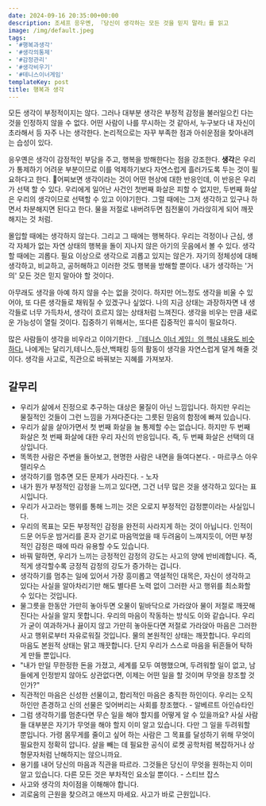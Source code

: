 ```yaml
---
date: 2024-09-16 20:35:00+00:00
description: 조세프 응우옌, 『당신이 생각하는 모든 것을 믿지 말라』를 읽고
image: /img/default.jpeg
tags:
- '#행복과생각'
- '#생각의통제'
- '#감정관리'
- '#생각비우기'
- '#테니스이너게임'
templateKey: post
title: 행복과 생각
---
```


모든 생각이 부정적이지는 않다. 그러나 대부분 생각은 부정적 감정을 불러일으킨 다는 것을 인정하지 않을 수 없다. 어떤 사람이 나를 무시하는 것 같아서, 누구보다 내 자신이 초라해서 등 자주 나는 생각한다. 논리적으로는 자꾸 부족한 점과 아쉬운점을 찾아내려는 습성이 있다.

응우옌은 생각이 감정적인 부담을 주고, 행복을 방해한다는 점을 강조한다. **생각**은 우리가 통제하기 어려운 부분이므로 이를 억제하기보다 자연스럽게 흘러가도록 두는 것이 필요하다고 한다. 어찌보면 생각이라는 것이 어떤 현상에 대한 반응인데, 이 반응은 우리가 선택 할 수 있다. 우리에게 일어난 사건인 첫번째 화살은 피할 수 없지만, 두번째 화살은 우리의 생각이므로 선택할 수 있고 이야기한다. 그럴 때에는 그저 생각하고 있구나 하면서 차분해지면 된다고 한다. 물을 저절로 내버려두면 침전물이 가라앉히게 되어 깨끗해지는 것 처럼.

몰입할 때에는 생각하지 않는다. 그리고 그 때에는 행복하다. 우리는 걱정이나 근심, 생각 자체가 없는 자연 상태의 행복을 돌이 지나지 않은 아기의 웃음에서 볼 수 있다. 생각할 때에는 괴롭다. 필요 이상으로 생각으로 괴롭고 있지는 않은가. 자기의 정체성에 대해 생각하고, 비교하고, 공허해하고 이러한 것도 행복을 방해할 뿐이다. 내가 생각하는 '거의' 모든 것은 믿지 말아야 할 것이다.

아무래도 생각을 아예 하지 않을 수는 없을 것이다. 하지만 어느정도 생각을 비울 수 있어야, 또 다른 생각들로 채워질 수 있겠구나 싶었다. 나의 지금 상태는 과장하자면 내 생각들로 너무 가득차서, 생각이 흐르지 않는 상태처럼 느껴진다. 생각을 비우는 만큼 새로운 가능성이 열릴 것이다. 집중하기 위해서는, 또다른 집중적인 휴식이 필요하다.

많은 사람들이 생각을 비우라고 이야기한다. [『테니스 이너 게임』의 핵심 내용도 비슷하다.](https://jayonthegreen.github.io/post/%ED%85%8C%EB%8B%88%EC%8A%A4-%EC%9D%B4%EB%84%88%EA%B2%8C%EC%9E%84/) 나에게는 달리기,테니스,등산,백패킹 등의 활동이 생각을 자연스럽게 덜게 해줄 것이다. 생각을 사고로, 직관으로 바꿔보는 지혜를 가져보자.

## 갈무리
- 우리가 삶에서 진정으로 추구하는 대상은 물질이 아닌 느낌입니다. 하지만 우리는 물질적인 것들이 그런 느낌을 가져다준다는 그릇된 믿음의 함정에 빠져 있습니다.
- 우리가 삶을 살아가면서 첫 번째 화살을 늘 통제할 수는 없습니다. 하지만 두 번째 화살은 첫 번째 화살에 대한 우리 자신의 반응입니다. 즉, 두 번째 화살은 선택의 대상입니다.
- 똑똑한 사람은 주변을 돌아보고, 현명한 사람은 내면을 들여다본다. - 마르쿠스 아우렐리우스
- 생각하기를 멈추면 모든 문제가 사라진다. - 노자
- 내가 뭔가 부정적인 감정을 느끼고 있다면, 그건 너무 많은 것을 생각하고 있다는 표시입니다.
- 우리가 사고라는 행위를 통해 느끼는 것은 오로지 부정적인 감정뿐이라는 사실입니다.
- 우리의 목표는 모든 부정적인 감정을 완전히 사라지게 하는 것이 아닙니다. 인적이 드문 어두운 밤거리를 혼자 걷기로 마음먹었을 때 두려움이 느껴지듯이, 어떤 부정적인 감정은 때에 따라 유용할 수도 있습니다.
- 바꿔 말하면, 우리가 느끼는 긍정적인 감정의 강도는 사고의 양에 반비례합니다. 즉, 적게 생각할수록 긍정적 감정의 강도가 증가하는 겁니다.
- 생각하기를 멈추는 일에 있어서 가장 흥미롭고 역설적인 대목은, 자신이 생각하고 있다는 사실을 알아차리기만 해도 별다른 노력 없이 그러한 사고 행위를 최소화할 수 있다는 것입니다.
- 물그릇을 한동안 가만히 놓아두면 오물이 밑바닥으로 가라앉아 물이 저절로 깨끗해진다는 사실을 알지 못합니다. 우리의 마음이 작동하는 방식도 이와 같습니다. 우리가 굳이 여과하거나 끓이지 않고 가만히 놓아둔다면 저절로 가라앉아 마음은 그러한 사고 행위로부터 자유로워질 것입니다. 물의 본원적인 상태는 깨끗합니다. 우리의 마음도 본원적 상태는 맑고 깨끗합니다. 단지 우리가 스스로 마음을 뒤흔들어 탁하게 만들 뿐입니다.
- "내가 만일 무한정한 돈을 가졌고, 세계를 모두 여행했으며, 두려워할 일이 없고, 남들에게 인정받지 않아도 상관없다면, 이제는 어떤 일을 할 것이며 무엇을 창조할 것인가?"
- 직관적인 마음은 신성한 선물이고, 합리적인 마음은 충직한 하인이다. 우리는 오직 하인만 존경하고 신의 선물은 잊어버리는 사회를 창조했다. - 알베르트 아인슈타인
- 그럼 생각하기를 멈춘다면 무슨 일을 해야 할지를 어떻게 알 수 있을까요? 사실 사람들 대부분은 자기가 무엇을 해야 할지 이미 알고 있습니다. 다만 그 일을 두려워할 뿐입니다. 가령 몸무게를 줄이고 싶어 하는 사람은 그 목표를 달성하기 위해 무엇이 필요한지 정확히 압니다. 살을 빼는 데 필요한 공식이 로켓 공학처럼 복잡하거나 상형문자처럼 난해하지는 않으니까요.
- 용기를 내어 당신의 마음과 직관을 따르라. 그것들은 당신이 무엇을 원하는지 이미 알고 있습니다. 다른 모든 것은 부차적인 요소일 뿐이다. - 스티브 잡스
- 사고와 생각의 차이점을 이해해야 합니다.
- 괴로움의 근원을 찾으려고 애쓰지 마세요. 사고가 바로 근원입니다.